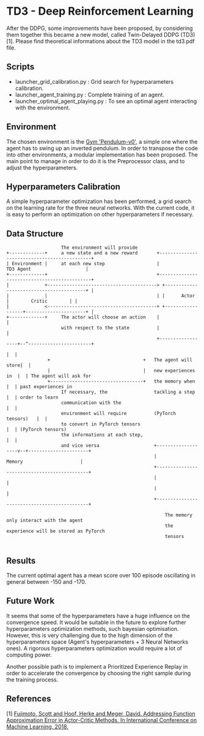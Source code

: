 # TD3 - Deep Reinforcement Learning


After the DDPG, some improvements have been proposed, by considering them together this became a new model, called Twin-Delayed DDPG (TD3) [1].
Please find theoretical informations about the TD3 model in the td3.pdf file.


## Scripts

* launcher_grid_calibration.py : Grid search for hyperparameters calibration.
* launcher_agent_training.py : Complete training of an agent.
* launcher_optimal_agent_playing.py : To see an optimal agent interacting with the environment.


## Environment

The chosen environment is the [Gym 'Pendulum-v0'](https://github.com/openai/gym/wiki/Pendulum-v0), a simple one where the agent has to swing up an inverted pendulum.
In order to transpose the code into other environments, a modular implementation has been proposed. The main point to manage in order to do it is the Preprocessor class, and to adjust the hyperparameters.


## Hyperparameters Calibration

A simple hyperparameter optimization has been performed, a grid search on the learning rate for the three neural networks. With the current code, it is easy to perform an optimization on other hyperparameters if necessary.


## Data Structure

```text
                    The environment will provide
+-------------+     a new state and a new reward       +---------------------------------------------+
| Environment |     at each new step                   |                TD3 Agent                    |
+-------------+                                        +---------------------------------------------+
|             +----------------------------------------> +-----------------------------------------+ |
|             |                                        | |      Actor       |        Critic        | |
|             <----------------------------------------+ +------------------+----------------------+ |
+-------------+     The actor will choose an action    |                                             |
                    with respect to the state          |                                             |
                                                       +------------------+--^-----------------------+
                                                                          |  |
               +                                  +   The agent will store|  |
               |                                  |   new experiences in  |  | The agent will ask for
               +----------------------------------+   the memory when     |  | past experiences in
                    If necessary, the                 tackling a step     |  | order to learn
                    communication with the                                |  |
                    environment will require          (PyTorch tensors)   |  |
                    to convert in PyTorch tensors                         |  | (PyTorch tensors)
                    the informations at each step,                        |  |
                    and vice versa                    +-------------------v--+----------------------+
                                                      |                  Memory                     |
                                                      +---------------------------------------------+
                                                      |                                             |
                                                      |                                             |
                                                      +---------------------------------------------+

                                                          The memory only interact with the agent
                                                          the experience will be stored as PyTorch
                                                          tensors
                        
```

## Results

The current optimal agent has a mean score over 100 episode oscillating in general between -150 and -170.


## Future Work 

It seems that some of the hyperparameters have a huge influence on the convergence speed.
It would be suitable in the future to explore further hyperparameters optimization methods, such bayesian optimisation.
However, this is very challenging due to the high dimension of the hyperparameters space (Agent's hyperparameters + 3 Neural Networks ones).
A rigorous hyperparameters optimization would require a lot of computing power.

Another possible path is to implement a Prioritized Experience Replay in order to accelerate the convergence by choosing the right sample during the training process.



## References

[1] [Fujimoto, Scott and Hoof, Herke and Meger, David. Addressing Function Approximation Error in Actor-Critic Methods. In International Conference on Machine Learning, 2018.](https://arxiv.org/pdf/1802.09477.pdf)
